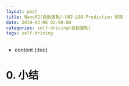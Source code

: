 ```yaml
---
layout: post
title: Nano02(自動運転)-U02-L09-Prediction 预测
date: 2019-03-06 02:09:00
categories: self-driving(自動運転)
tags: self-driving
---
```

* content
{:toc}

# 0. 小结